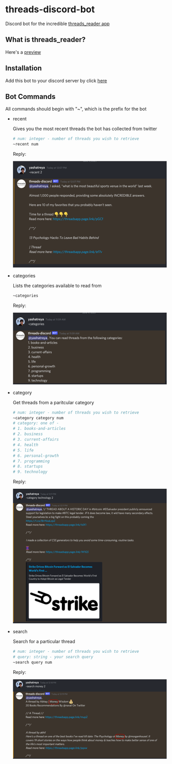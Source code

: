 # threads-discord-bot

Discord bot for the incredible [threads_reader app](https://threads-web.vercel.app)

## What is threads_reader?

Here's a [preview](https://www.youtube.com/watch?v=-Wto4p13KZg)

## Installation

Add this bot to your discord server by click [here](https://discord.com/api/oauth2/authorize?client_id=850254139233271838&permissions=26624&scope=bot)

## Bot Commands

All commands should begin with "~", which is the prefix for the bot

- recent

    Gives you the most recent threads the bot has collected from twitter

    ```sh
    # num: integer - number of threads you wish to retrieve
    ~recent num
    ```
    
    Reply:
    
    ![recent](./images/recent_reply.png)

- categories

    Lists the categories available to read from

    ```sh
    ~categories
    ```
    Reply:

    ![categories](./images/categories_reply.png)

- category

    Get threads from a paritcular category

    ```sh
    # num: integer - number of threads you wish to retrieve
    ~category category num
    # category: one of - 
    # 1. books-and-articles
    # 2. business
    # 3. current-affairs
    # 4. health
    # 5. life
    # 6. personal-growth
    # 7. programming
    # 8. startups
    # 9. technology
    ```

    Reply:

    ![category](./images/category_reply.png)

- search

    Search for a particular thread

    ```sh
    # num: integer - number of threads you wish to retrieve
    # query: string - your search query
    ~search query num
    ```

    Reply:

    ![search](./images/search_reply.png)
